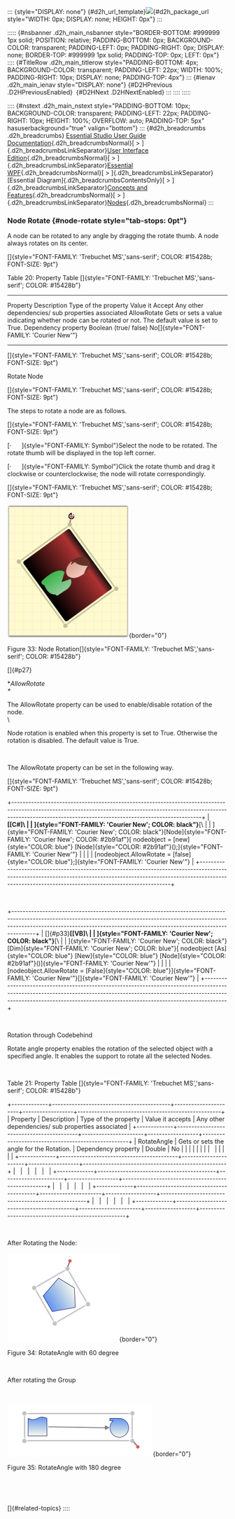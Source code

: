 ::: {style="DISPLAY: none"}
[](ms-xhelp:///?Id=d2h_url_template){#d2h_url_template}![](!package_url!){#d2h_package_url style="WIDTH: 0px; DISPLAY: none; HEIGHT: 0px"}
:::

::::: {#nsbanner .d2h_main_nsbanner style="BORDER-BOTTOM: #999999 1px solid; POSITION: relative; PADDING-BOTTOM: 0px; BACKGROUND-COLOR: transparent; PADDING-LEFT: 0px; PADDING-RIGHT: 0px; DISPLAY: none; BORDER-TOP: #999999 1px solid; PADDING-TOP: 0px; LEFT: 0px"}
:::: {#TitleRow .d2h_main_titlerow style="PADDING-BOTTOM: 4px; BACKGROUND-COLOR: transparent; PADDING-LEFT: 22px; WIDTH: 100%; PADDING-RIGHT: 10px; DISPLAY: none; PADDING-TOP: 4px"}
::: {#ienav .d2h_main_ienav style="DISPLAY: none"}
[](ms-xhelp:///?Id=1613b997-365f-4e46-b17d-54bc3325d4d4){#D2HPrevious .D2HPreviousEnabled}  [](ms-xhelp:///?Id=de56fb5a-ed83-41aa-9494-794a637f544a){#D2HNext .D2HNextEnabled}
:::
::::
:::::

:::: {#nstext .d2h_main_nstext style="PADDING-BOTTOM: 10px; BACKGROUND-COLOR: transparent; PADDING-LEFT: 22px; PADDING-RIGHT: 10px; HEIGHT: 100%; OVERFLOW: auto; PADDING-TOP: 5px" hasuserbackground="true" valign="bottom"}
::: {#d2h_breadcrumbs .d2h_breadcrumbs}
[Essential Studio User Guide Documentation](ms-xhelp:///?Id=12457748-09e3-4d74-a240-8e049cedf030){.d2h_breadcrumbsNormal}[ \> ]{.d2h_breadcrumbsLinkSeparator}[User Interface Edition](ms-xhelp:///?Id=c29296b7-531c-413b-a0ec-488ca1f7f669){.d2h_breadcrumbsNormal}[ \> ]{.d2h_breadcrumbsLinkSeparator}[Essential WPF](ms-xhelp:///?Id=7f4f82c5-151c-4262-94d0-75c4626c77bc){.d2h_breadcrumbsNormal}[ \> ]{.d2h_breadcrumbsLinkSeparator}[Essential Diagram]{.d2h_breadcrumbsContentsOnly}[ \> ]{.d2h_breadcrumbsLinkSeparator}[Concepts and Features](ms-xhelp:///?Id=8625d466-6e21-495a-b811-4ecee754da81){.d2h_breadcrumbsNormal}[ \> ]{.d2h_breadcrumbsLinkSeparator}[Nodes](ms-xhelp:///?Id=7e75e8aa-0313-4d05-b2e7-d5794d3d90fd){.d2h_breadcrumbsNormal}
:::

### Node Rotate {#node-rotate style="tab-stops: 0pt"}

A node can be rotated to any angle by dragging the rotate thumb. A node always rotates on its center.

[]{style="FONT-FAMILY: 'Trebuchet MS','sans-serif'; COLOR: #15428b; FONT-SIZE: 9pt"} 

Table 20: Property Table []{style="FONT-FAMILY: 'Trebuchet MS','sans-serif'; COLOR: #15428b"}

  ------------- ------------------------------------------------------------------------------------------------------- ---------------------- ----------------------- ---------------------------------------------------
  Property      Description                                                                                             Type of the property   Value it Accept         Any other dependencies/ sub properties associated
  AllowRotate   Gets or sets a value indicating whether node can be rotated or not. The default value is set to True.   Dependency property    Boolean (true/ false)   No[]{style="FONT-FAMILY: 'Courier New'"}
  ------------- ------------------------------------------------------------------------------------------------------- ---------------------- ----------------------- ---------------------------------------------------

[]{style="FONT-FAMILY: 'Trebuchet MS','sans-serif'; COLOR: #15428b; FONT-SIZE: 9pt"} 

Rotate Node

[]{style="FONT-FAMILY: 'Trebuchet MS','sans-serif'; COLOR: #15428b; FONT-SIZE: 9pt"} 

The steps to rotate a node are as follows.

[]{style="FONT-FAMILY: 'Trebuchet MS','sans-serif'; COLOR: #15428b; FONT-SIZE: 9pt"} 

[·      ]{style="FONT-FAMILY: Symbol"}Select the node to be rotated. The rotate thumb will be displayed in the top left corner.

[·      ]{style="FONT-FAMILY: Symbol"}Click the rotate thumb and drag it clockwise or counterclockwise; the node will rotate correspondingly.

[]{style="FONT-FAMILY: 'Trebuchet MS','sans-serif'; COLOR: #15428b; FONT-SIZE: 9pt"} 

![](ImagesExt/image82_38.jpg){border="0"}

Figure 33: Node Rotation[]{style="FONT-FAMILY: 'Trebuchet MS','sans-serif'; COLOR: #15428b"}

[]{#p27} 

**AllowRotate\
\**

The AllowRotate property can be used to enable/disable rotation of the node.\
\

Node rotation is enabled when this property is set to True. Otherwise the rotation is disabled. The default value is True.

 

The AllowRotate property can be set in the following way.

[]{style="FONT-FAMILY: 'Trebuchet MS','sans-serif'; COLOR: #15428b; FONT-SIZE: 9pt"} 

+-------------------------------------------------------------------------------------------------------------------------------------------------------------------------------------------------------------------------------+
| **[\[C#\]\                                                                                                                                                                                                                    |
| ]{style="FONT-FAMILY: 'Courier New'; COLOR: black"}**[\                                                                                                                                                                       |
| ]{style="FONT-FAMILY: 'Courier New'; COLOR: black"}[Node]{style="FONT-FAMILY: 'Courier New'; COLOR: #2b91af"}[ nodeobject = [new]{style="COLOR: blue"} [Node]{style="COLOR: #2b91af"}();]{style="FONT-FAMILY: 'Courier New'"} |
|                                                                                                                                                                                                                               |
| [nodeobject.AllowRotate = [false]{style="COLOR: blue"};]{style="FONT-FAMILY: 'Courier New'"}                                                                                                                                  |
+-------------------------------------------------------------------------------------------------------------------------------------------------------------------------------------------------------------------------------+

 

+--------------------------------------------------------------------------------------------------------------------------------------------------------------------------------------------------------------------------------------------------+
| []{#p33}**[\[VB\]\                                                                                                                                                                                                                               |
| ]{style="FONT-FAMILY: 'Courier New'; COLOR: black"}**[\                                                                                                                                                                                          |
| ]{style="FONT-FAMILY: 'Courier New'; COLOR: black"}[Dim]{style="FONT-FAMILY: 'Courier New'; COLOR: blue"}[ nodeobject [As]{style="COLOR: blue"} [New]{style="COLOR: blue"} [Node]{style="COLOR: #2b91af"}()]{style="FONT-FAMILY: 'Courier New'"} |
|                                                                                                                                                                                                                                                  |
| [nodeobject.AllowRotate = [False]{style="COLOR: blue"}]{style="FONT-FAMILY: 'Courier New'"}[]{style="FONT-FAMILY: 'Courier New'"}                                                                                                                |
+--------------------------------------------------------------------------------------------------------------------------------------------------------------------------------------------------------------------------------------------------+

 

Rotation through Codebehind

Rotate angle property enables the rotation of the selected object with a specified angle. It enables the support to rotate all the selected Nodes.

 

Table 21: Property Table []{style="FONT-FAMILY: 'Trebuchet MS','sans-serif'; COLOR: #15428b"}

+-------------+------------------------------------------+----------------------+------------------+---------------------------------------------------+
| Property    | Description                              | Type of the property | Value it accepts | Any other dependencies/ sub properties associated |
+-------------+------------------------------------------+----------------------+------------------+---------------------------------------------------+
| RotateAngle | Gets or sets the angle for the Rotation. | Dependency property  | Double           | No                                                |
|             |                                          |                      |                  |                                                   |
|             |                                          |                      |                  |                                                   |
+-------------+------------------------------------------+----------------------+------------------+---------------------------------------------------+
|             |                                          |                      |                  |                                                   |
+-------------+------------------------------------------+----------------------+------------------+---------------------------------------------------+
|             |                                          |                      |                  |                                                   |
+-------------+------------------------------------------+----------------------+------------------+---------------------------------------------------+
|             |                                          |                      |                  |                                                   |
+-------------+------------------------------------------+----------------------+------------------+---------------------------------------------------+

 

After Rotating the Node:

![Description: C:\\Users\\ramyathirugnanam\\Desktop\\Node Rotation.PNG](ImagesExt/image82_39.png){border="0"}

Figure 34: RotateAngle with 60 degree

 

After rotating the Group

 

![](ImagesExt/image82_40.png){border="0"}

Figure 35: RotateAngle with 180 degree

 

 

[]{#related-topics}
::::
